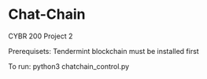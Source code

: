 # Chat-Chain
CYBR 200 Project 2

Prerequisets:
  Tendermint blockchain must be installed first

To run:
  python3 chatchain_control.py
